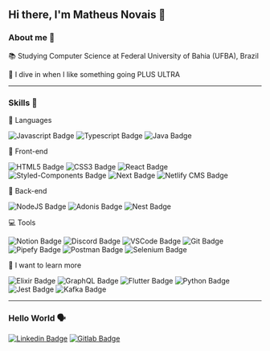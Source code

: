 ## Hi there, I'm Matheus Novais 🦆

### About me 📌️
📚️ Studying Computer Science at Federal University of Bahia (UFBA), Brazil

🤿 I dive in when I like something going PLUS ULTRA

---

### Skills 🎯️

💫️ Languages 

![Javascript Badge](https://img.shields.io/badge/javascript-F7DF1E?logo=javascript&style=for-the-badge&logoColor=black)
![Typescript Badge](https://img.shields.io/badge/typescript-3178C6?logo=typescript&style=for-the-badge&logoColor=white)
![Java Badge](https://img.shields.io/badge/java-1565C0?logo=java&style=for-the-badge&logoColor=white)

🎨️ Front-end 

![HTML5 Badge](https://img.shields.io/badge/html5-E34F26?logo=html5&style=for-the-badge&logoColor=white) 
![CSS3 Badge](https://img.shields.io/badge/css3-1572B6?logo=css3&style=for-the-badge&logoColor=white) 
![React Badge](https://img.shields.io/badge/React-61DAFB?logo=react&style=for-the-badge&logoColor=black)
![Styled-Components Badge](https://img.shields.io/badge/styledcomponents-CC6699?logo=styledcomponents&style=for-the-badge&logoColor=white)
![Next Badge](https://img.shields.io/badge/Next-000000?logo=next.js&style=for-the-badge&logoColor=white)
![Netlify CMS Badge](https://img.shields.io/badge/Netlify%20CMS-00C7B7?logo=netlify&style=for-the-badge&logoColor=white)

🎲️ Back-end

![NodeJS Badge](https://img.shields.io/badge/nodejs-339933?logo=node.js&style=for-the-badge&logoColor=white) 
![Adonis Badge](https://img.shields.io/badge/adonis-220052?logo=adonisjs&style=for-the-badge&logoColor=white)
![Nest Badge](https://img.shields.io/badge/nest-E0234E?logo=nestjs&style=for-the-badge&logoColor=white)

💻 Tools

![Notion Badge](https://img.shields.io/badge/notion-000000?logo=notion&style=for-the-badge&logoColor=white)
![Discord Badge](https://img.shields.io/badge/discord-5865F2?logo=discord&style=for-the-badge&logoColor=white)
![VSCode Badge](https://img.shields.io/badge/vscode-007ACC?logo=visualstudiocode&style=for-the-badge&logoColor=white)
![Git Badge](https://img.shields.io/badge/git-F05032?logo=git&style=for-the-badge&logoColor=white)
![Pipefy Badge](https://img.shields.io/badge/pipefy-ffffff?logo=trello&style=for-the-badge&logoColor=black)
![Postman Badge](https://img.shields.io/badge/postman-FF6C37?logo=postman&style=for-the-badge&logoColor=white)
![Selenium Badge](https://img.shields.io/badge/selenium-43B02A?logo=selenium&style=for-the-badge&logoColor=white)


🧐 I want to learn more

![Elixir Badge](https://img.shields.io/badge/Elixir-4B275F?logo=elixir&style=for-the-badge&logoColor=white)
![GraphQL Badge](https://img.shields.io/badge/graphql-E434AA?logo=graphql&style=for-the-badge&logoColor=white)
![Flutter Badge](https://img.shields.io/badge/flutter-02569B?logo=flutter&style=for-the-badge&logoColor=white)
![Python Badge](https://img.shields.io/badge/python-3776AB?logo=python&style=for-the-badge&logoColor=white)
![Jest Badge](https://img.shields.io/badge/jest-C21325?logo=jest&style=for-the-badge&logoColor=white)
![Kafka Badge](https://img.shields.io/badge/kafka-231F20?logo=apache-kafka&style=for-the-badge&logoColor=white)


---

### Hello World 🗣️

[![Linkedin Badge](https://img.shields.io/badge/linkedin-0A66C2?logo=linkedin&style=for-the-badge&logoColor=white)](https://www.linkedin.com/in/matheus-novais-de-brito/) 
[![Gitlab Badge](https://img.shields.io/badge/gitlab-FCA121?logo=gitlab&style=for-the-badge&logoColor=white)](https://gitlab.com/matheusnovais)

<!--
**matheusnovaisz/matheusnovaisz** is a ✨ _special_ ✨ repository because its `README.md` (this file) appears on your GitHub profile.

Here are some ideas to get you started:

- 🔭 I’m currently working on ...
- 🌱 I’m currently learning ...
- 👯 I’m looking to collaborate on ...
- 🤔 I’m looking for help with ...
- 💬 Ask me about ...
- 📫 How to reach me: ...
- 😄 Pronouns: ...
- ⚡ Fun fact: ...
-->
